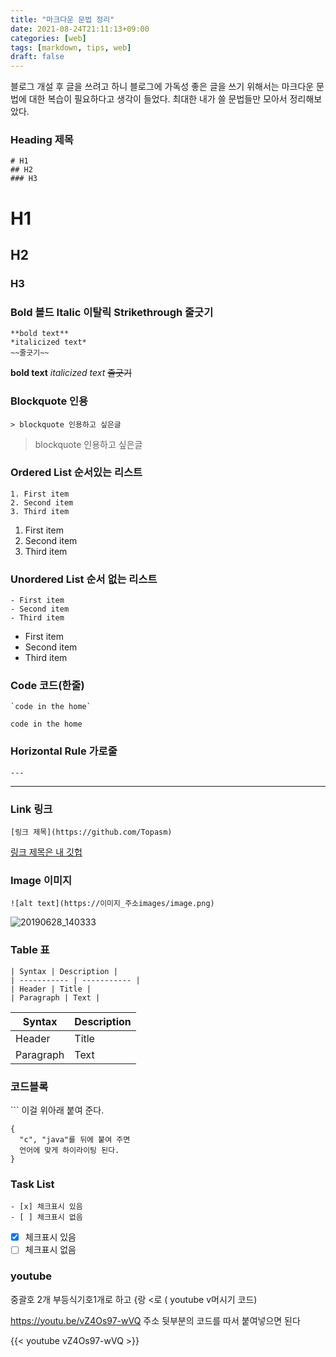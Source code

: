```yaml
---
title: "마크다운 문법 정리"
date: 2021-08-24T21:11:13+09:00
categories: [web]
tags: [markdown, tips, web]
draft: false
---
```



블로그 개설 후 글을 쓰려고 하니 블로그에 가독성 좋은 글을 쓰기 위해서는 마크다운 문법에 대한 복습이 필요하다고 생각이 들었다. 최대한 내가 쓸 문법들만 모아서 정리해보았다.


### Heading 제목
```
# H1   
## H2 
### H3
```
# H1   
## H2 
### H3  

### Bold 볼드 Italic 이탈릭 Strikethrough 줄긋기
```
**bold text**
*italicized text*
~~줄긋기~~
```
**bold text**
*italicized text*
~~줄긋기~~
### Blockquote 인용
```
> blockquote 인용하고 싶은글
```
> blockquote 인용하고 싶은글
### Ordered List 순서있는 리스트
```
1. First item
2. Second item
3. Third item
```
1. First item
2. Second item
3. Third item

### Unordered List 순서 없는 리스트
```
- First item
- Second item
- Third item
```
- First item
- Second item
- Third item
### Code 코드(한줄)
```
`code in the home`
```
`code in the home`
### Horizontal Rule 가로줄
```
---
```
---
### Link 링크
```
[링크 제목](https://github.com/Topasm)
```
[링크 제목은 내 깃헙](https://github.com/Topasm)
### Image 이미지
```
![alt text](https://이미지_주소images/image.png)
```
![20190628_140333](https://user-images.githubusercontent.com/24962064/123507466-8b996a80-d6a4-11eb-8924-91e980d115ab.jpg)


### Table 표
```
| Syntax | Description |
| ----------- | ----------- |
| Header | Title |
| Paragraph | Text |
```

| Syntax | Description |
| ----------- | ----------- |
| Header | Title |
| Paragraph | Text |
### 코드블록
\``` 이걸 위아래 붙여 준다.
```
{
  "c", "java"를 뒤에 붙여 주면
  언어에 맞게 하이라이팅 된다.
}
```


### Task List
```
- [x] 체크표시 있음
- [ ] 체크표시 없음
```

- [x] 체크표시 있음
- [ ] 체크표시 없음

### youtube

중괄호 2개 부등식기호1개로 하고 \{랑 \<로 ( youtube v머시기 코드)


https://youtu.be/vZ4Os97-wVQ
주소 뒷부분의 코드를 따서 붙여넣으면 된다  

{{< youtube vZ4Os97-wVQ >}}